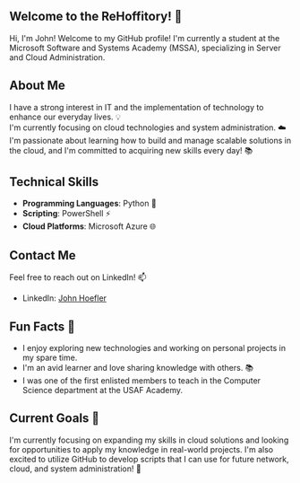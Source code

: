 ## Welcome to the ReHoffitory! 👋

Hi, I'm John! Welcome to my GitHub profile! I'm currently a student at the Microsoft Software and Systems Academy (MSSA), specializing in Server and Cloud Administration. 

## About Me

I have a strong interest in IT and the implementation of technology to enhance our everyday lives. 💡  
I'm currently focusing on cloud technologies and system administration. ☁️  
I'm passionate about learning how to build and manage scalable solutions in the cloud, and I'm committed to acquiring new skills every day! 📚

## Technical Skills

- **Programming Languages**: Python 🐍
- **Scripting**: PowerShell ⚡
- **Cloud Platforms**: Microsoft Azure 🌐
<!--
## Projects

Here are a few projects I've worked on:

- **[Project Name 1](link)**: A brief description of what this project does.
- **[Project Name 2](link)**: A brief description of what this project does.
-->
## Contact Me

Feel free to reach out on LinkedIn! 📫

- LinkedIn: [John Hoefler](www.linkedin.com/in/johnhoefler2)

## Fun Facts 🎉

- I enjoy exploring new technologies and working on personal projects in my spare time.
- I'm an avid learner and love sharing knowledge with others. 📚
- I was one of the first enlisted members to teach in the Computer Science department at the USAF Academy.

## Current Goals 🎯

I'm currently focusing on expanding my skills in cloud solutions and looking for opportunities to apply my knowledge in real-world projects. 
I'm also excited to utilize GitHub to develop scripts that I can use for future network, cloud, and system administration! 🚀

<!--
**ReHoffitory/ReHoffitory** is a ✨ _special_ ✨ repository because its `README.md` (this file) appears on your GitHub profile.

Here are some ideas to get you started:

- 🔭 I’m currently working on ...
- 🌱 I’m currently learning ...
- 👯 I’m looking to collaborate on ...
- 🤔 I’m looking for help with ...
- 💬 Ask me about ...
- 📫 How to reach me: ...
- 😄 Pronouns: ...
- ⚡ Fun fact: ...
-->
